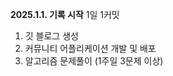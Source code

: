 
<!--
**maru9525/maru9525** is a ✨ _special_ ✨ repository because its `README.md` (this file) appears on your GitHub profile.

Here are some ideas to get you started:

- 🔭 I’m currently working on ...
- 🌱 I’m currently learning ...
- 👯 I’m looking to collaborate on ...
- 🤔 I’m looking for help with ...
- 💬 Ask me about ...
- 📫 How to reach me: ...
- 😄 Pronouns: ...
- ⚡ Fun fact: ...
-->
**2025.1.1. 기록 시작**
1일 1커밋 
1. 깃 블로그 생성
2. 커뮤니티 어플리케이션 개발 및 배포
3. 알고리즘 문제풀이 (1주일 3문제 이상)  
 
